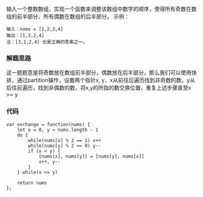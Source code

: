 输入一个整数数组，实现一个函数来调整该数组中数字的顺序，使得所有奇数在数组的前半部分，所有偶数在数组的后半部分。
示例：
```
输入：nums = [1,2,3,4]
输出：[1,3,2,4] 
注：[3,1,2,4] 也是正确的答案之一。
```
### 解题思路
这一题题意是将奇数放在数组前半部分，偶数放在后半部分，那么我们可以使用快排，通过partition操作，设置两个指针x, y，x从前往后遍历找到非奇数的数，y从后往前遍历，找到非偶数的数，将x,y的所指的数交换位置，重复上述步骤直至x >= y

### 代码
```
var exchange = function(nums) {
    let x = 0, y = nums.length - 1
    do {
        while(nums[x] % 2 == 1) x++
        while(nums[y] % 2 == 0) y--
        if (x < y) {
            [nums[x], nums[y]] = [nums[y], nums[x]]
            x++, y--
        }
    } while(x <= y)

    return nums
};
```